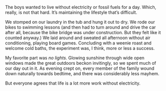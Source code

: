  The boys wanted to live without electricity or fossil fuels for a day. Which, really, is not that hard. It’s maintaining the lifestyle that’s difficult. 

 We stomped on our laundry in the tub and hung it out to dry. We rode our bikes to swimming lessons (and then had to turn around and drive the car after all, because the bike bridge was under construction. But they felt like it counted anyway.) We laid around and sweated all afternoon without air conditioning, playing board games. Concluding with a weenie roast and welcome cold baths, the experiment was, I think, more or less a success. 

 My favorite part was _no lights_. Glowing sunshine through wide open windows made the great outdoors beckon invitingly, so we spent much of our day out in it. As evening crept on, every member of the family wound down naturally towards bedtime, and there was considerably less mayhem. 

 But everyone agrees that life is a lot more work without electricity. 